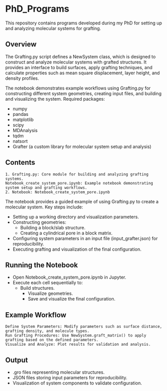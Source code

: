 # PhD_Programs
This repository contains programs developed during my PhD for setting up and analyzing molecular systems for grafting.

## Overview

The Grafting.py script defines a NewSystem class, which is designed to construct and analyze molecular systems with grafted structures. It provides an interface to build surfaces, apply grafting techniques, and calculate properties such as mean square displacement, layer height, and density profiles.

The notebook demonstrates example workflows using Grafting.py for constructing different system geometries, creating input files, and building and visualizing the system.
Required packages:
- numpy
- pandas
- matplotlib
- scipy
- MDAnalysis
- tqdm
- natsort
- Grafter (a custom library for molecular system setup and analysis)

## Contents

    1. Grafting.py: Core module for building and analyzing grafting systems.
    Notebook_create_system_pore.ipynb: Example notebook demonstrating system setup and grafting workflows.
    2. Notebook: Notebook_create_system_pore.ipynb

The notebook provides a guided example of using Grafting.py to create a molecular system. Key steps include:
- Setting up a working directory and visualization parameters.
- Constructing geometries:
  - Building a block/slab structure.
  - Creating a cylindrical pore in a block matrix.
- Configuring system parameters in an input file (input_grafter.json) for reproducibility.
- Executing grafting and visualization of the final configuration.

## Running the Notebook

- Open Notebook_create_system_pore.ipynb in Jupyter.
- Execute each cell sequentially to:
  - Build structures.
    - Visualize geometries.
    - Save and visualize the final configuration.

## Example Workflow

    Define System Parameters: Modify parameters such as surface distance, grafting density, and molecule types.
    Run Grafting Procedures: Use NewSystem.graft_matrix() to apply grafting based on the defined parameters.
    Visualize and Analyze: Plot results for validation and analysis.

## Output

- .gro files representing molecular structures.
- JSON files storing input parameters for reproducibility.
- Visualization of system components to validate configuration.
